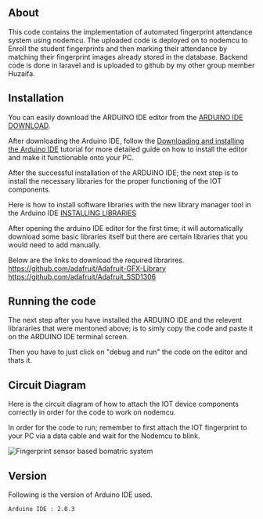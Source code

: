 ## About

This code contains the implementation of automated fingerprint attendance system using nodemcu. The uploaded code is deployed on to nodemcu to Enroll the student fingerprints and then marking their attendance by matching their fingerprint images already stored in the database. Backend code is done in laravel and is uploaded to github by my other group member Huzaifa.


## Installation
You can easily download the ARDUINO IDE editor from the [ARDUINO IDE DOWNLOAD](https://www.arduino.cc/en/software).

After downloading the Arduino IDE, follow  the [Downloading and installing the Arduino IDE](https://docs.arduino.cc/software/ide-v2/tutorials/getting-started/ide-v2-downloading-and-installing) tutorial for more detailed guide on how to install the editor and make it functionable onto your PC.

After the successful installation of the ARDUINO IDE; the next step is to install the necessary libraries for the proper functioning of the IOT components.

Here is how to install software libraries with the new library manager tool in the Arduino IDE [INSTALLING LIBRARIES](https://docs.arduino.cc/software/ide-v2/tutorials/ide-v2-installing-a-library)

After opening the arduino IDE editor for the first time; it will automatically download some basic libraries itself but there are certain libraries that you would need to add manually.

Below are the links to download the required librarires.
https://github.com/adafruit/Adafruit-GFX-Library
https://github.com/adafruit/Adafruit_SSD1306


## Running the code
The next step after you have installed the ARDUINO IDE and the relevent librararies that were mentoned above; is to simly copy the code and paste it on the ARDUINO IDE terminal screen.

Then you have to just click on "debug and run" the code on the editor and thats it.


## Circuit Diagram
Here is the circuit diagram of how to attach the IOT device components correctly in order for the code to work on nodemcu. 

In order for the code to run; remember to first attach the IOT fingerprint to your PC via a data cable and wait for the Nodemcu to blink.

![Fingerprint sensor based bomatric system](https://user-images.githubusercontent.com/113435175/222422457-273a4a64-f0d6-48bf-ba68-143d5488d14e.png)

## Version

Following is the version of Arduino IDE used. 

    Arduino IDE : 2.0.3
   
